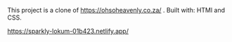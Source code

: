 This project is a clone of https://ohsoheavenly.co.za/ .
Built with:
HTMl and CSS.

https://sparkly-lokum-01b423.netlify.app/
